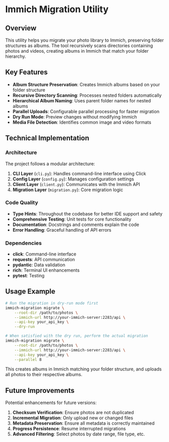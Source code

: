 # Immich Migration Utility

## Overview

This utility helps you migrate your photo library to Immich, preserving folder structures as albums. The tool recursively scans directories containing photos and videos, creating albums in Immich that match your folder hierarchy.

## Key Features

- **Album Structure Preservation**: Creates Immich albums based on your folder structure
- **Recursive Directory Scanning**: Processes nested folders automatically
- **Hierarchical Album Naming**: Uses parent folder names for nested albums
- **Parallel Uploads**: Configurable parallel processing for faster migration
- **Dry Run Mode**: Preview changes without modifying Immich
- **Media File Detection**: Identifies common image and video formats

## Technical Implementation

### Architecture

The project follows a modular architecture:

1. **CLI Layer** (`cli.py`): Handles command-line interface using Click
2. **Config Layer** (`config.py`): Manages configuration settings
3. **Client Layer** (`client.py`): Communicates with the Immich API
4. **Migration Layer** (`migration.py`): Core migration logic

### Code Quality

- **Type Hints**: Throughout the codebase for better IDE support and safety
- **Comprehensive Testing**: Unit tests for core functionality
- **Documentation**: Docstrings and comments explain the code
- **Error Handling**: Graceful handling of API errors

### Dependencies

- **click**: Command-line interface
- **requests**: API communication
- **pydantic**: Data validation
- **rich**: Terminal UI enhancements
- **pytest**: Testing

## Usage Example

```bash
# Run the migration in dry-run mode first
immich-migration migrate \
    --root-dir /path/to/photos \
    --immich-url http://your-immich-server:2283/api \
    --api-key your_api_key \
    --dry-run

# When satisfied with the dry run, perform the actual migration
immich-migration migrate \
    --root-dir /path/to/photos \
    --immich-url http://your-immich-server:2283/api \
    --api-key your_api_key \
    --parallel 8
```

This creates albums in Immich matching your folder structure, and uploads all photos to their respective albums.

## Future Improvements

Potential enhancements for future versions:

1. **Checksum Verification**: Ensure photos are not duplicated
2. **Incremental Migration**: Only upload new or changed files
3. **Metadata Preservation**: Ensure all metadata is correctly maintained
4. **Progress Persistence**: Resume interrupted migrations
5. **Advanced Filtering**: Select photos by date range, file type, etc.